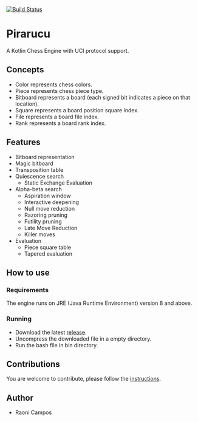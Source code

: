 [![Build Status](https://travis-ci.org/ratosh/pirarucu.svg?branch=master)](https://travis-ci.org/ratosh/pirarucu)

# Pirarucu

A Kotlin Chess Engine with UCI protocol support.

## Concepts

- Color represents chess colors.
- Piece represents chess piece type.
- Bitboard represents a board (each signed bit indicates a piece on that location).
- Square represents a board position square index.
- File represents a board file index.
- Rank represents a board rank index.

## Features

- Bitboard representation
- Magic bitboard
- Transposition table
- Quiescence search
    - Static Exchange Evaluation
- Alpha-beta search
    - Aspiration window
    - Interactive deepening
    - Null move reduction
    - Razoring pruning
    - Futility pruning
    - Late Move Reduction
    - Killer moves
- Evaluation
    - Piece square table
    - Tapered evaluation
    
## How to use

### Requirements

The engine runs on JRE (Java Runtime Environment) version 8 and above.

###  Running

- Download the latest [release](https://github.com/ratosh/pirarucu/releases/latest).
- Uncompress the downloaded file in a empty directory.
- Run the bash file in bin directory. 

## Contributions

You are welcome to contribute, please follow the [instructions](CONTRIBUTING.md).

## Author

- Raoni Campos

